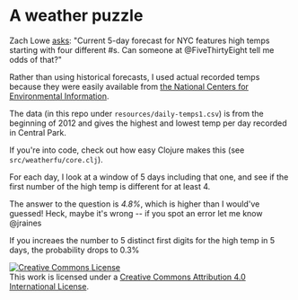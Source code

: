 # A weather puzzle

Zach Lowe [asks](https://twitter.com/ZachLowe_NBA/status/809482337545232384): "Current 5-day forecast for NYC features high temps starting with four different #s. Can someone at @FiveThirtyEight tell me odds of that?"

Rather than using historical forecasts, I used actual recorded temps because
they were easily available from [the National Centers for Environmental
Information](https://www.ncdc.noaa.gov/).

The data (in this repo under `resources/daily-temps1.csv`) is from the beginning
of 2012 and gives the highest and lowest temp per day recorded in Central Park.

If you're into code, check out how easy Clojure makes this (see `src/weatherfu/core.clj`).

For each day, I look at a window of 5 days including that one, and see if the
first number of the high temp is different for at least 4.

The answer to the question is _4.8%_, which is higher than I would've guessed!
Heck, maybe it's wrong -- if you spot an error let me know @jraines

If you increaes the number to 5 distinct first digits for the high temp in 5
days, the probability drops to 0.3%

<a rel="license" href="http://creativecommons.org/licenses/by/4.0/"><img alt="Creative Commons License" style="border-width:0" src="https://i.creativecommons.org/l/by/4.0/88x31.png" /></a><br />This work is licensed under a <a rel="license" href="http://creativecommons.org/licenses/by/4.0/">Creative Commons Attribution 4.0 International License</a>.
